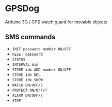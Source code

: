 # GPSDog
Arduino 3G / GPS watch guard for movable objects

## SMS commands

- ```INIT password number ON/OFF```
- ```RESET password```
- ```STATUS```
- ```INTERVAL min```
- ```STORE idx ADD number ON/OFF```
- ```STORE idx DEL```
- ```STORE idx SHOW```
- ```WATCH ON/OFF/?```
- ```PROTECT ON/OFF/?```
- ```ALARM ON/OFF/?```
- ```STOP```
